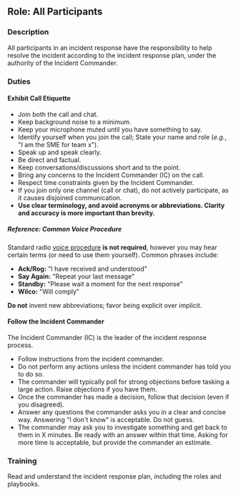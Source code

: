 
## Role: All Participants

### Description

All participants in an incident response have the responsibility to help resolve the incident according to the incident response plan, under the authority of the Incident Commander.

### Duties

#### Exhibit Call Etiquette

* Join both the call and chat.
* Keep background noise to a minimum.
* Keep your microphone muted until you have something to say.
* Identify yourself when you join the call; State your name and role (_e.g._, "I am the SME for team x").
* Speak up and speak clearly.
* Be direct and factual.
* Keep conversations/discussions short and to the point.
* Bring any concerns to the Incident Commander (IC) on the call.
* Respect time constraints given by the Incident Commander.
* If you join only one channel (call or chat), do not actively participate, as it causes disjoined communication.
* **Use clear terminology, and avoid acronyms or abbreviations. Clarity and accuracy is more important than brevity.**

##### Reference: Common Voice Procedure

Standard radio [voice procedure](https://en.wikipedia.org/wiki/Voice_procedure#Words_in_voice_procedure) **is not required**, however you may hear certain terms (or need to use them yourself). Common phrases include:

* **Ack/Rog:** "I have received and understood"
* **Say Again:** "Repeat your last message"
* **Standby:** "Please wait a moment for the next response"
* **Wilco:** "Will comply"

**Do not** invent new abbreviations; favor being explicit over implicit.

#### Follow the Incident Commander

The Incident Commander (IC) is the leader of the incident response process.

* Follow instructions from the incident commander.
* Do not perform any actions unless the incident commander has told you to do so.
* The commander will typically poll for strong objections before tasking a large action. Raise objections if you have them.
* Once the commander has made a decision, follow that decision (even if you disagreed).
* Answer any questions the commander asks you in a clear and concise way.  Answering "I don't know" is acceptable. Do not guess.
* The commander may ask you to investigate something and get back to them in X minutes. Be ready with an answer within that time.  Asking for more time is acceptable, but provide the commander an estimate.

### Training

Read and understand the incident response plan, including the roles and playbooks.

